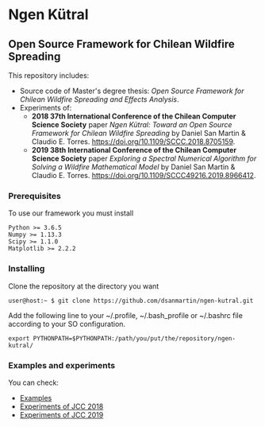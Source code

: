 # Ngen Kütral
## Open Source Framework for Chilean Wildfire Spreading

This repository includes:
* Source code of Master's degree thesis: *Open Source Framework for Chilean Wildfire Spreading and Effects Analysis*. 
* Experiments of:
	- **2018 37th International Conference of the Chilean Computer Science Society** paper *Ngen Kütral: Toward an Open Source Framework for Chilean Wildfire Spreading* by Daniel San Martin & Claudio E. Torres. https://doi.org/10.1109/SCCC.2018.8705159.
	- **2019 38th International Conference of the Chilean Computer Science Society** paper *Exploring a Spectral Numerical Algorithm for Solving a Wildfire Mathematical Model* by Daniel San Martin & Claudio E. Torres. https://doi.org/10.1109/SCCC49216.2019.8966412.

### Prerequisites

To use our framework you must install

```
Python >= 3.6.5
Numpy >= 1.13.3
Scipy >= 1.1.0
Matplotlib >= 2.2.2
```

### Installing

Clone the repository at the directory you want
```console
user@host:~ $ git clone https://github.com/dsanmartin/ngen-kutral.git

```

Add the following line to your ~/.profile, ~/.bash_profile or ~/.bashrc file according to your SO configuration.
```
export PYTHONPATH=$PYTHONPATH:/path/you/put/the/repository/ngen-kutral/
```

### Examples and experiments

You can check:
* [Examples](./examples/)
* [Experiments of JCC 2018](./examples/JCC2018/)
* [Experiments of JCC 2019](./examples/JCC2019/)
